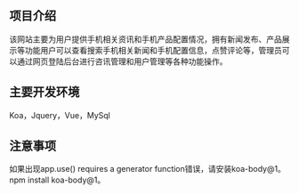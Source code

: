 ## 项目介绍
该网站主要为用户提供手机相关资讯和手机产品配置情况，拥有新闻发布、产品展示等功能用户可以查看搜索手机相关新闻和手机配置信息，点赞评论等，管理员可以通过网页登陆后台进行咨讯管理和用户管理等各种功能操作。

## 主要开发环境
Koa，Jquery，Vue，MySql

## 注意事项
如果出现app.use() requires a generator function错误，请安装koa-body@1。npm install koa-body@1。

